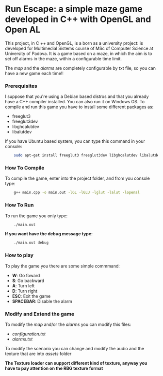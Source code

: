 Run Escape: a simple maze game developed in C++ with OpenGL and Open AL
=======================================================================

This project, in C ++ and OpenGL, is a born as a university project: is developed for Multimedial Sistems course of MSc of Computer Science at University of Padova.
It is a game based on a maze, in which the aim is to set off alarms in the maze, within a configurable time limit.

The *map* and the *alarms* are completely configurable by txt file, so you can have a new game each time!!


### Prerequisites

I suppose that you're using a Debian based distros and that you already have a C++ compiler installed. You can also run it on Windows OS.
To compile and run this game you have to install some different packages as:
- freeglut3​
- freeglut3­dev
- libghc­alut­dev ​
- libalut­dev

If you have Ubuntu based system, you can type this command in your console:
```bash
    sudo apt-get install freeglut3​ freeglut3­dev libghc­alut­dev ​libalut­dev
```
 
### How To Compile

To compile the game, enter into the project folder, and from you console type:
```bash
    g++ main.cpp -o main.out -lGL -lGLU -lglut -lalut -lopenal

```

### How To Run
To run the game you only type:
```bash
    ./main.out
```

**If you want have the debug message type:**
```bash
    ./main.out debug
```

### How to play

To play the game you there are some simple commmand:

+ **W**: Go foward
+ **S**: Go backward
+ **A**: Turn left
+ **D**: Turn right
+ **ESC**: Exit the game
+ **SPACEBAR**: Disable the alarm

### Modify and Extend the game

To modify the *map* and/or the *alarms* you can modify this files:
+ *configuration.txt*
+ *alarms.txt*

To modify the scenario you can change and modify the audio and the texture that are into *assets* folder

**The Texture loader can support different kind of texture, anyway you have to pay attention on the RBG texture format**

